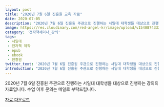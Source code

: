 ```yaml
---
layout: post
title: "2020년 7월 6일 진흥원 교육 자료"
date: 2020-07-05
description: "2020년 7월 6일 진흥원 주관으로 진행하는 서일대 대학생들 대상으로 진행하는 강의의 자료"
image: https://res.cloudinary.com/red-angel-kr/image/upload/v1540874333/blog_img/seminar.jpg
category: '전자책세미나_강의'
tags: 
 - 서일대
 - 전자책 제작
 - epub
 - ebook
 - 진흥원
twitter_text: '2020년 7월 6일 진흥원 주관으로 진행하는 서일대 대학생들 대상으로 진행하는 강의의 자료'
introduction: "2020년 7월 6일 진흥원 주관으로 진행하는 서일대 대학생들 대상으로 진행하는 강의의 자료"
---
```


2020년 7월 6일 진흥원 주관으로 진행하는 서일대 대학생들 대상으로 진행하는 강의의 자료입니다.
수업 이후 문의는 메일로 부탁드립니다.

[자료 다운로드](https://drive.google.com/drive/folders/1F2oOfA_aK_xvYvFY3bw2UC1IrxrP5M4G?usp=sharing)